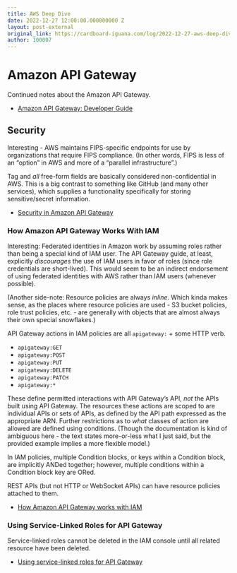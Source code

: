 ```yaml
---
title: AWS Deep Dive
date: 2022-12-27 12:00:00.000000000 Z
layout: post-external
original_link: https://cardboard-iguana.com/log/2022-12-27-aws-deep-dive.html
author: 100007
---
```


# Amazon API Gateway

Continued notes about the Amazon API Gateway.

- [Amazon API Gateway: Developer Guide](https://docs.aws.amazon.com/apigateway/latest/developerguide/welcome.html)

## Security

Interesting - AWS maintains FIPS-specific endpoints for use by organizations that require FIPS compliance. (In other words, FIPS is less of an “option” in AWS and more of a “parallel infrastructure”.)

Tag and _all_ free-form fields are basically considered non-confidential in AWS. This is a big contrast to something like GitHub (and many other services), which supplies a functionality specifically for storing sensitive/secret information.

- [Security in Amazon API Gateway](https://docs.aws.amazon.com/apigateway/latest/developerguide/security.html)

### How Amazon API Gateway Works With IAM

Interesting: Federated identities in Amazon work by assuming roles rather than being a special kind of IAM user. The API Gateway guide, at least, explicitly _discourages_ the use of IAM users in favor of roles (since role credentials are short-lived). This would seem to be an indirect endorsement of using federated identities with AWS rather than IAM users (whenever possible).

(Another side-note: Resource policies are always _inline_. Which kinda makes sense, as the places where resource policies are used - S3 bucket policies, role trust policies, etc. - are generally with objects that are almost always their own special snowflakes.)

API Gateway actions in IAM policies are all `apigateway:` + some HTTP verb.

- `apigateway:GET`
- `apigateway:POST`
- `apigateway:PUT`
- `apigateway:DELETE`
- `apigateway:PATCH`
- `apigateway:*`

These define permitted interactions with API Gateway’s API, _not_ the APIs built using API Gateway. The resources these actions are scoped to are individual APIs or sets of APIs, as defined by the API path expressed as the appropriate ARN. Further restrictions as to _what_ classes of action are allowed are defined using conditions. (Though the documentation is kind of ambiguous here - the text states more-or-less what I just said, but the provided example implies a more flexible model.)

In IAM policies, multiple Condition blocks, or keys within a Condition block, are implicitly ANDed together; however, multiple conditions within a Condition block key are ORed.

REST APIs (but not HTTP or WebSocket APIs) can have resource policies attached to them.

- [How Amazon API Gateway works with IAM](https://docs.aws.amazon.com/apigateway/latest/developerguide/security_iam_service-with-iam.html)

### Using Service-Linked Roles for API Gateway

Service-linked roles cannot be deleted in the IAM console until all related resource have been deleted.

- [Using service-linked roles for API Gateway](https://docs.aws.amazon.com/apigateway/latest/developerguide/using-service-linked-roles.html)
